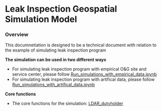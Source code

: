 # Leak Inspection Geospatial Simulation Model

### Overview 
This documnetiation is designed to be a technical document with relation to the example of simulating leak inspection program

<b>The simulation can be used in two different ways</b>
- For simulating leak inspection program with empirical O&G site and service center, please follow <a href= "https://github.com/MozhouGao/Leak-Inspection-Geospatial-Simulation-Model-/blob/main/Run%20simulations%20with%20empirical%20data%20.ipynb"> Run_simulations_with_empirical_data.ipynb </a>
- For simulating leak inspection program with artifical data, please follow <a href= "https://github.com/MozhouGao/Leak-Inspection-Geospatial-Simulation-Model-/blob/main/Run%20simulations%20with%20artificial%20data%20.ipynb"> Run_simulations_with_artifical_data.ipynb </a>

<b>Core functions</b>
- The core functions for the simulation: <a href= "https://github.com/MozhouGao/Leak-Inspection-Geospatial-Simulation-Model-/blob/main/LDAR_dutyholder.py"> LDAR_dutyholder </a>
